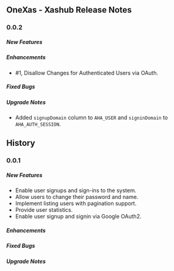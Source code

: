 
 OneXas - Xashub Release Notes
-------------------------------------------
 
 ### 0.0.2
 ##### New Features  
       
 ##### Enhancements	
 * #1, Disallow Changes for Authenticated Users via OAuth.
          
 ##### Fixed Bugs
   
 ##### Upgrade Notes   
 * Added `signupDomain` column to `AHA_USER` and `signinDomain` to `AHA_AUTH_SESSION`.


 History
-------------------------------------------

 ### 0.0.1
 ##### New Features 
 * Enable user signups and sign-ins to the system.
 * Allow users to change their password and name.
 * Implement listing users with pagination support.
 * Provide user statistics.
 * Enable user signup and signin via Google OAuth2.
       
 ##### Enhancements	

 ##### Fixed Bugs
   
 ##### Upgrade Notes   
 